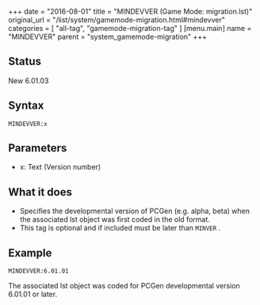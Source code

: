 +++
date = "2016-08-01"
title = "MINDEVVER (Game Mode: migration.lst)"
original_url = "/list/system/gamemode-migration.html#mindevver"
categories = [ "all-tag", "gamemode-migration-tag" ]
[menu.main]
    name = "MINDEVVER"
    parent = "system_gamemode-migration"
+++

## Status

New 6.01.03

## Syntax

`MINDEVVER:x`

## Parameters

-   x: Text (Version number)



What it does
------------

-   Specifies the developmental version of PCGen (e.g. alpha, beta) when
    the associated lst object was first coded in the old format.
-   This tag is optional and if included must be later than `MINVER` .

Example
-------

`MINDEVVER:6.01.01`

The associated lst object was coded for PCGen developmental version
6.01.01 or later.

